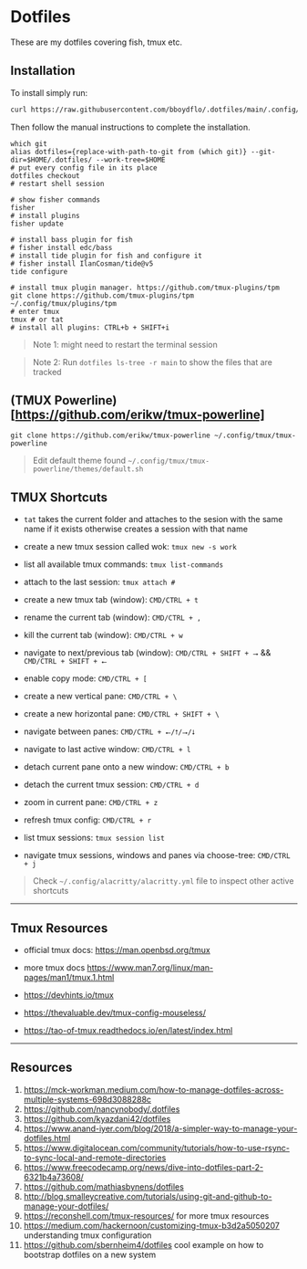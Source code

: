 # Dotfiles

These are my dotfiles covering fish, tmux etc.

## Installation

To install simply run:

```sh
curl https://raw.githubusercontent.com/bboydflo/.dotfiles/main/.config/dotfiles/scripts/install.sh | bash
```

Then follow the manual instructions to complete the installation.

```shell
which git
alias dotfiles={replace-with-path-to-git from (which git)} --git-dir=$HOME/.dotfiles/ --work-tree=$HOME
# put every config file in its place
dotfiles checkout
# restart shell session
```

```shell
# show fisher commands
fisher
# install plugins
fisher update

# install bass plugin for fish
# fisher install edc/bass
# install tide plugin for fish and configure it
# fisher install IlanCosman/tide@v5
tide configure

# install tmux plugin manager. https://github.com/tmux-plugins/tpm
git clone https://github.com/tmux-plugins/tpm ~/.config/tmux/plugins/tpm
# enter tmux
tmux # or tat
# install all plugins: CTRL+b + SHIFT+i
```

> Note 1: might need to restart the terminal session

> Note 2: Run `dotfiles ls-tree -r main` to show the files that are tracked

## (TMUX Powerline)[https://github.com/erikw/tmux-powerline]

```shell
git clone https://github.com/erikw/tmux-powerline ~/.config/tmux/tmux-powerline
```

> Edit default theme found `~/.config/tmux/tmux-powerline/themes/default.sh`

## TMUX Shortcuts

- `tat` takes the current folder and attaches to the sesion with the same name if it exists otherwise creates a session with that name

- create a new tmux session called wok: `tmux new -s work`

- list all available tmux commands: `tmux list-commands`

- attach to the last session: `tmux attach #`

- create a new tmux tab (window): `CMD/CTRL + t`

- rename the current tab (window): `CMD/CTRL + ,`

- kill the current tab (window): `CMD/CTRL + w`

- navigate to next/previous tab (window): `CMD/CTRL + SHIFT + ⭢` && `CMD/CTRL + SHIFT + ⭠`

- enable copy mode: `CMD/CTRL + [`

- create a new vertical pane: `CMD/CTRL + \`

- create a new horizontal pane: `CMD/CTRL + SHIFT + \`

- navigate between panes: `CMD/CTRL + ⭠/⭡/⭢/⭣`

- navigate to last active window: `CMD/CTRL + l`

- detach current pane onto a new window: `CMD/CTRL + b`

- detach the current tmux session: `CMD/CTRL + d`

- zoom in current pane: `CMD/CTRL + z`

- refresh tmux config: `CMD/CTRL + r`

- list tmux sessions: `tmux session list`

- navigate tmux sessions, windows and panes via choose-tree: `CMD/CTRL + j`

> Check `~/.config/alacritty/alacritty.yml` file to inspect other active shortcuts

---

## Tmux Resources

- official tmux docs: https://man.openbsd.org/tmux

- more tmux docs https://www.man7.org/linux/man-pages/man1/tmux.1.html

- https://devhints.io/tmux

- https://thevaluable.dev/tmux-config-mouseless/

- https://tao-of-tmux.readthedocs.io/en/latest/index.html

---

## Resources

1.  https://mck-workman.medium.com/how-to-manage-dotfiles-across-multiple-systems-698d3088288c
2.  https://github.com/nancynobody/.dotfiles
3.  https://github.com/kyazdani42/dotfiles
4.  https://www.anand-iyer.com/blog/2018/a-simpler-way-to-manage-your-dotfiles.html
5.  https://www.digitalocean.com/community/tutorials/how-to-use-rsync-to-sync-local-and-remote-directories
6.  https://www.freecodecamp.org/news/dive-into-dotfiles-part-2-6321b4a73608/
7.  https://github.com/mathiasbynens/dotfiles
8.  http://blog.smalleycreative.com/tutorials/using-git-and-github-to-manage-your-dotfiles/
9.  https://reconshell.com/tmux-resources/ for more tmux resources
10. https://medium.com/hackernoon/customizing-tmux-b3d2a5050207 understanding tmux configuration
11. https://github.com/sbernheim4/dotfiles cool example on how to bootstrap dotfiles on a new system
